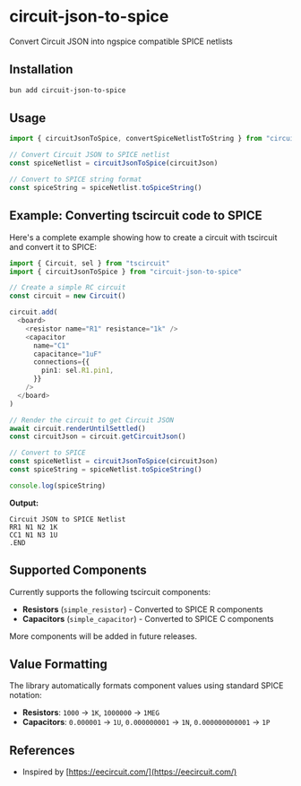 # circuit-json-to-spice

Convert Circuit JSON into ngspice compatible SPICE netlists

## Installation

```bash
bun add circuit-json-to-spice
```

## Usage

```typescript
import { circuitJsonToSpice, convertSpiceNetlistToString } from "circuit-json-to-spice"

// Convert Circuit JSON to SPICE netlist
const spiceNetlist = circuitJsonToSpice(circuitJson)

// Convert to SPICE string format
const spiceString = spiceNetlist.toSpiceString()
```

## Example: Converting tscircuit code to SPICE

Here's a complete example showing how to create a circuit with tscircuit and convert it to SPICE:

```typescript
import { Circuit, sel } from "tscircuit"
import { circuitJsonToSpice } from "circuit-json-to-spice"

// Create a simple RC circuit
const circuit = new Circuit()

circuit.add(
  <board>
    <resistor name="R1" resistance="1k" />
    <capacitor
      name="C1" 
      capacitance="1uF"
      connections={{
        pin1: sel.R1.pin1,
      }}
    />
  </board>
)

// Render the circuit to get Circuit JSON
await circuit.renderUntilSettled()
const circuitJson = circuit.getCircuitJson()

// Convert to SPICE
const spiceNetlist = circuitJsonToSpice(circuitJson)
const spiceString = spiceNetlist.toSpiceString()

console.log(spiceString)
```

**Output:**
```spice
Circuit JSON to SPICE Netlist
RR1 N1 N2 1K
CC1 N1 N3 1U
.END
```

## Supported Components

Currently supports the following tscircuit components:

- **Resistors** (`simple_resistor`) - Converted to SPICE R components
- **Capacitors** (`simple_capacitor`) - Converted to SPICE C components

More components will be added in future releases.

## Value Formatting

The library automatically formats component values using standard SPICE notation:

- **Resistors**: `1000` → `1K`, `1000000` → `1MEG`
- **Capacitors**: `0.000001` → `1U`, `0.000000001` → `1N`, `0.000000000001` → `1P`

## References

- Inspired by [https://eecircuit.com/](https://eecircuit.com/)
